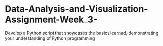 # Data-Analysis-and-Visualization-Assignment-Week_3-
Develop a Python script that showcases the basics learned, demonstrating your understanding of Python programming
